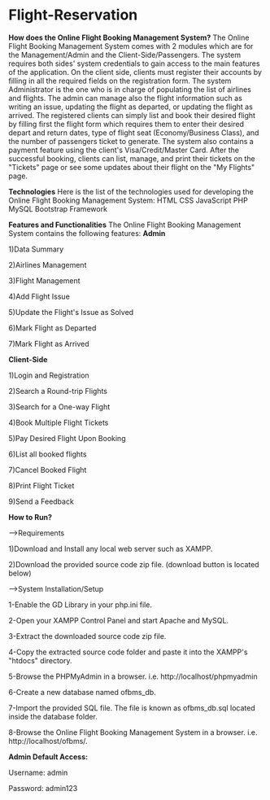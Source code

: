 # Flight-Reservation
**How does the Online Flight Booking Management System?**
The Online Flight Booking Management System comes with 2 modules which are for the Management/Admin and the Client-Side/Passengers. The system requires both sides' system credentials to gain access to the main features of the application. On the client side, clients must register their accounts by filling in all the required fields on the registration form. The system Administrator is the one who is in charge of populating the list of airlines and flights. The admin can manage also the flight information such as writing an issue, updating the flight as departed, or updating the flight as arrived. The registered clients can simply list and book their desired flight by filling first the flight form which requires them to enter their desired depart and return dates, type of flight seat (Economy/Business Class), and the number of passengers ticket to generate. The system also contains a payment feature using the client's Visa/Credit/Master Card. After the successful booking, clients can list, manage, and print their tickets on the "Tickets" page or see some updates about their flight on the "My Flights" page.

**Technologies**
Here is the list of the technologies used for developing the Online Flight Booking Management System:
HTML
CSS
JavaScript
PHP
MySQL
Bootstrap Framework

**Features and Functionalities**
The Online Flight Booking Management System contains the following features:
**Admin**

1)Data Summary

2)Airlines Management

3)Flight Management

4)Add Flight Issue

5)Update the Flight's Issue as Solved

6)Mark Flight as Departed

7)Mark Flight as Arrived


**Client-Side**

1)Login and Registration

2)Search a Round-trip Flights

3)Search for a One-way Flight

4)Book Multiple Flight Tickets

5)Pay Desired Flight Upon Booking

6)List all booked flights

7)Cancel Booked Flight

8)Print Flight Ticket

9)Send a Feedback


**How to Run?**

-->Requirements

1)Download and Install any local web server such as XAMPP.

2)Download the provided source code zip file. (download button is located below)


-->System Installation/Setup

1-Enable the GD Library in your php.ini file.

2-Open your XAMPP Control Panel and start Apache and MySQL.

3-Extract the downloaded source code zip file.

4-Copy the extracted source code folder and paste it into the XAMPP's "htdocs" directory.

5-Browse the PHPMyAdmin in a browser. i.e. http://localhost/phpmyadmin

6-Create a new database named ofbms_db.

7-Import the provided SQL file. The file is known as ofbms_db.sql located inside the database folder.

8-Browse the Online Flight Booking Management System in a browser. i.e. http://localhost/ofbms/.



**Admin Default Access:**

Username: admin

Password: admin123
